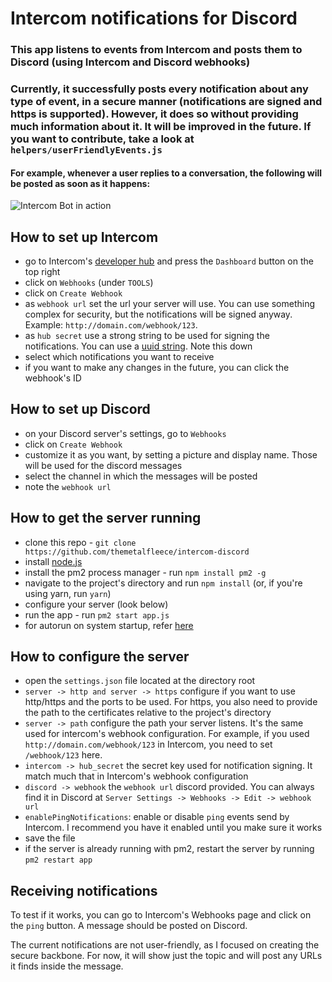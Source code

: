 # Intercom notifications for Discord

### This app listens to events from Intercom and posts them to Discord (using Intercom and Discord webhooks)
### Currently, it successfully posts every notification about **any** type of event, in a secure manner (notifications are signed and https is supported). However, it does so without providing much information about it. It will be improved in the future. If you want to contribute, take a look at `helpers/userFriendlyEvents.js`
#### For example, whenever a user replies to a conversation, the following will be posted as soon as it happens:
![Intercom Bot in action](https://i.imgur.com/MPIbo3W.png "Intercom webhook respsonds to a user-replied event")


## How to set up Intercom
* go to Intercom's [developer hub](https://developers.intercom.com/) and press the `Dashboard` button on the top right
* click on `Webhooks` (under `TOOLS`)
* click on `Create Webhook`
* as `webhook url` set the url your server will use. You can use something complex for security, but the notifications will be signed anyway. Example: `http://domain.com/webhook/123`.
* as `hub secret` use a strong string to be used for signing the notifications. You can use a [uuid string](https://www.uuidgenerator.net/version4). Note this down
* select which notifications you want to receive
* if you want to make any changes in the future, you can click the webhook's ID

## How to set up Discord
* on your Discord server's settings, go to `Webhooks`
* click on `Create Webhook`
* customize it as you want, by setting a picture and display name. Those will be used for the discord messages
* select the channel in which the messages will be posted
* note the `webhook url`

## How to get the server running
* clone this repo - `git clone https://github.com/themetalfleece/intercom-discord`
* install [node.js](https://nodejs.org/en/download/)
* install the pm2 process manager - run `npm install pm2 -g`
* navigate to the project's directory and run `npm install` (or, if you're using yarn, run `yarn`)
* configure your server (look below)
* run the app - run `pm2 start app.js`
* for autorun on system startup, refer [here](http://pm2.keymetrics.io/docs/usage/startup/)

## How to configure the server
* open the `settings.json` file located at the directory root
* `server -> http and server -> https` configure if you want to use http/https and the ports to be used. For https, you also need to provide the path to the certificates relative to the project's directory
* `server -> path` configure the path your server listens. It's the same used for intercom's webhook configuration. For example, if you used `http://domain.com/webhook/123` in Intercom, you need to set `/webhook/123` here.
* `intercom -> hub_secret` the secret key used for notification signing. It match much that in Intercom's webhook configuration
* `discord -> webhook` the `webhook url` discord provided. You can always find it in Discord at `Server Settings -> Webhooks -> Edit -> webhook url`
* `enablePingNotifications`: enable or disable `ping` events send by Intercom. I recommend you have it enabled until you make sure it works
* save the file
* if the server is already running with pm2, restart the server by running `pm2 restart app`

## Receiving notifications
To test if it works, you can go to Intercom's Webhooks page and click on the `ping` button. A message should be posted on Discord.

The current notifications are not user-friendly, as I focused on creating the secure backbone. For now, it will show just the topic and will post any URLs it finds inside the message.